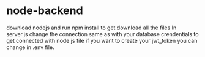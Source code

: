 ﻿# node-backend
download nodejs and run npm install to get download all the files
In server.js change the connection same as with your database crendentials to get connected with node js file
if you want to create your jwt_token you can change in .env file.
